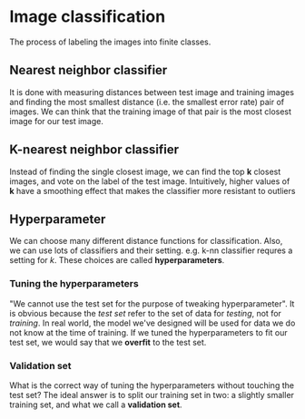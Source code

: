 # Image classification
The process of labeling the images into finite classes.

## Nearest neighbor classifier
It is done with measuring distances between test image and training images and finding the most smallest distance (i.e. the smallest error rate) pair of images. We can think that the training image of that pair is the most closest image for our test image.

## K-nearest neighbor classifier
Instead of finding the single closest image, we can find the top **k** closest images, and vote on the label of the test image.
Intuitively, higher values of **k** have a smoothing effect that makes the classifier more resistant to outliers

## Hyperparameter
We can choose many different distance functions for classification. Also, we can use lots of classifiers and their setting. e.g. k-nn classifier requres a setting for *k*. These choices are called **hyperparameters**.

### Tuning the hyperparameters
"We cannot use the test set for the purpose of tweaking hyperparameter". It is obvious because the *test set* refer to the set of data for *testing*, not for *training*.
In real world, the model we've designed will be used for data we do not know at the time of training. If we tuned the hyperparameters to fit our test set, we would say that we **overfit** to the test set.

### Validation set
What is the correct way of tuning the hyperparameters without touching the test set? The ideal answer is to split our training set in two: a slightly smaller training set, and what we call a **validation set**.